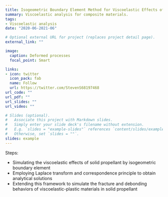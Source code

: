 ```yaml
---
title: Isogeometric Boundary Element Method for Viscoelastic Effects of Solid Propellant
summary: Viscoelastic analysis for composite materials.
tags:
- Viscoelastic analysis
date: "2020-06-2021-06"

# Optional external URL for project (replaces project detail page).
external_link: ""

image:
  caption: Deformed processes
  focal_point: Smart

links:
- icon: twitter
  icon_pack: fab
  name: Follow
  url: https://twitter.com/StevenS68197468
url_code: ""
url_pdf: ""
url_slides: ""
url_video: ""

# Slides (optional).
#   Associate this project with Markdown slides.
#   Simply enter your slide deck's filename without extension.
#   E.g. `slides = "example-slides"` references `content/slides/example-slides.md`.
#   Otherwise, set `slides = ""`.
slides: example
---
```

Steps:

* Simulating the viscoelastic effects of solid propellant by isogeometric boundary element
* Employing Laplace transform and correspondence principle to obtain analytical solutions
* Extending this framework to simulate the fracture and debonding behaviors of viscoelastic\-plastic materials in solid propellant
